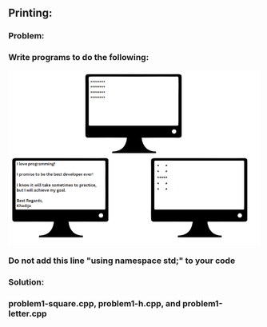 ## Printing:

<h3>Problem:<h3>
<p>Write programs to do the following:</p>
<img src="Printing.PNG" alt="Problem 1">
<p>Do not add this line "using namespace std;" to your code</p>
<h3>Solution:<h3>
<p>problem1-square.cpp, problem1-h.cpp, and problem1-letter.cpp</p>
